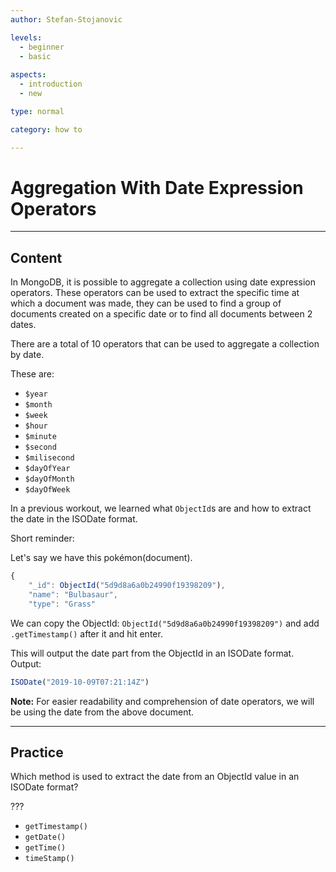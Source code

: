 ```yaml
---
author: Stefan-Stojanovic

levels:
  - beginner
  - basic
  
aspects:
  - introduction
  - new

type: normal

category: how to

---
```


# Aggregation With Date Expression Operators

---
## Content

In MongoDB, it is possible to aggregate a collection using date expression operators. These operators can be used to extract the specific time at which a document was made, they can be used to find a group of documents created on a specific date or to find all documents between 2 dates.

There are a total of 10 operators that can be used to aggregate a collection by date.

These are:
- `$year`
- `$month`
- `$week`
- `$hour`
- `$minute`
- `$second`
- `$milisecond`
- `$dayOfYear`
- `$dayOfMonth`
- `$dayOfWeek`

In a previous workout, we learned what `ObjectId`s are and how to extract the date in the ISODate format. 

Short reminder:

Let's say we have this pokémon(document).
```javascript
{ 
	"_id": ObjectId("5d9d8a6a0b24990f19398209"),
    "name": "Bulbasaur",
	"type": "Grass"
```

We can copy the ObjectId: `ObjectId("5d9d8a6a0b24990f19398209")` and add `.getTimestamp()` after it and hit enter.

This will output the date part from the ObjectId in an ISODate format.
Output:
```javascript
ISODate("2019-10-09T07:21:14Z")
```

**Note:** For easier readability and comprehension of date operators, we will be using the date from the above document. 

---
## Practice

Which method is used to extract the date from an ObjectId value in an ISODate format?

???

* `getTimestamp()`
* `getDate()`
* `getTime()`
* `timeStamp()`
